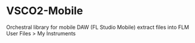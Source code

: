 # VSCO2-Mobile
Orchestral library for mobile DAW (FL Studio Mobile) 
extract files into FLM User Files > My Instruments

